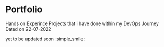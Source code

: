# Portfolio

Hands on Experince Projects that i have done within my DevOps Journey
Dated on 22-07-2022
 
 
 yet to be updated soon :simple_smile:
